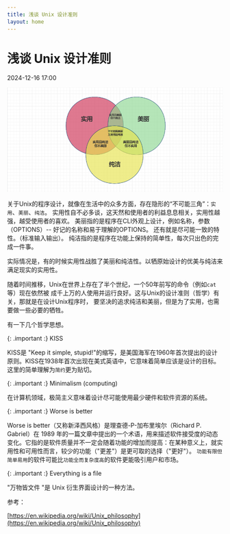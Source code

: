 ```yaml
---
title: 浅谈 Unix 设计准则
layout: home
---
```


# 浅谈 Unix 设计准则

2024-12-16 17:00

![1](../assets/images/2024-12-16/1.png)

关于Unix的程序设计，就像在生活中的众多方面，存在隐形的“不可能三角”：`实用`、`美丽`、`纯洁`。
实用性自不必多谈，这天然和使用者的利益息息相关，实用性越强，越受使用者的喜欢。
美丽指的是程序在CLI外观上设计，例如名称，参数（OPTIONS）-- 好记的名称和易于理解的OPTIONS。
还有就是尽可能一致的特性。（标准输入输出）。
纯洁指的是程序在功能上保持的简单性，每次只出色的完成一件事。

实际情况是，有的时候实用性战胜了美丽和纯洁性。以牺原始设计的优美与纯洁来满足现实的实用性。

随着时间推移，Unix在世界上存在了半个世纪，一个50年前写的命令（例如`cat`等）现在依然被
成千上万的人使用并运行良好。这与Unix的设计准则（哲学）有关，那就是在设计Unix程序时，
要坚决的追求纯洁和美丽，但是为了实用，也需要做一些必要的牺牲。

有一下几个哲学思想。

{: .important :}
KISS

KISS是 "Keep it simple, stupid!"的缩写，是美国海军在1960年首次提出的设计原则。KISS在1938年首次出现在美式英语中，它意味着简单应该是设计的目标。
这里的简单理解为`简约`更为贴切。

{: .important :}
Minimalism (computing)

在计算机领域，极简主义意味着设计尽可能使用最少硬件和软件资源的系统。

{: .important :}
Worse is better

Worse is better（又称新泽西风格）是理查德-P-加布里埃尔（Richard P. Gabriel）在 1989 年的一篇文章中提出的一个术语，用来描述软件接受度的动态变化。它指的是软件质量并不一定会随着功能的增加而提高：在某种意义上，就实用性和可用性而言，较少的功能（"更差"）是更可取的选择（"更好"）。
`功能有限但简单易用`的软件可能比`功能全而复杂度高`的软件更能吸引用户和市场。

{: .important :}
Everything is a file

"万物皆文件 "是 Unix 衍生界面设计的一种方法。

参考：

[https://en.wikipedia.org/wiki/Unix_philosophy](https://en.wikipedia.org/wiki/Unix_philosophy)

